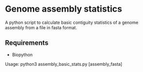 # Genome assembly statistics

A python script to calculate basic contiguity statistics of a genome assembly from a file in fasta format.
## Requirements 
- Biopython

Usage: python3 assembly_basic_stats.py [assembly_fasta]
